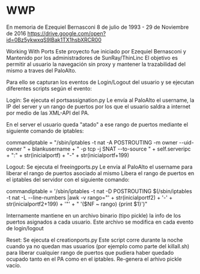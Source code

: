 # WWP
En memoria de Ezequiel Bernasconi 8 de julio de 1993 - 29 de Noviembre de 2016
https://drive.google.com/open?id=0Bz5ykwxqS9lBak1TX1hsbXRCR00

Working With Ports
Este proyecto fue iniciado por Ezequiel Bernasconi y Mantenido por los administradores de SunRay/ThinLinc
El objetivo es permitir al usuario la navegación sin proxy y mantener la trazabilidad del mismo a traves del PaloAlto.

Para ello se capturan los eventos de Login/Logout del usuario y se ejecutan diferentes scripts según el evento:

Login:
Se ejecuta el portsassignation.py
Le envía al PaloAlto el username, la IP del server y un rango de puertos por los que el usuario saldra a internet por medio de las XML-API del PA.

En el server el usuario queda "atado" a ese rango de puertos mediante el siguiente comando de iptables:

commandiptable = "/sbin/iptables -t nat -A POSTROUTING -m owner --uid-owner " + blankusername +  " -p tcp -j SNAT --to-source " + self.serveripc + ":" + str(inicialportf) + "-" + str(inicialportf+199)

Logout:
Se ejecuta el freeingports.py
Le envía al PaloAlto el username para liberar el rango de puertos asociado al mismo
Libera el rango de puertos en el iptables del servidor con el siguiente comando:

commandiptable = '/sbin/iptables -t nat -D POSTROUTING $(/sbin/iptables -t nat -L --line-numbers |awk -v rango="' + str(inicialportf2) + '-' + str(inicialportf2+199) + '"' + " '($NF ~ rango) {print $1}')"

Internamente mantiene en un archivo binario (tipo pickle) la info de los puertos asignados a cada usuario.
Este archivo se modifica en cada evento de login/logout

Reset:
Se ejecuta el creationports.py
Este script corre durante la noche cuando ya no quedan mas usuarios (por ejemplo como parte del killall.sh) para liberar cualquier rango de puertos que pudiera haber quedado ocupado tanto en el PA como en el iptables.
Re-genera el arhivo pickle vacío.
